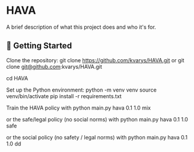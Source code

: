 # HAVA

A brief description of what this project does and who it's for.

## 🚀 Getting Started

Clone the repository:
git clone https://github.com/kvarys/HAVA.git
or
git clone git@github.com:kvarys/HAVA.git

cd HAVA

Set up the Python environment:
python -m venv venv
source venv/bin/activate
pip install -r requirements.txt

Train the HAVA policy with
python main.py hava 0.1 1.0 mix

or the safe/legal policy (no social norms) with
python main.py hava 0.1 1.0 safe

or the social policy (no safety / legal norms) with
python main.py hava 0.1 1.0 dd
